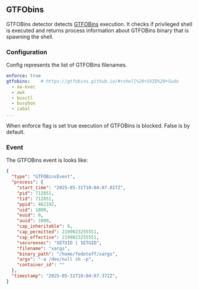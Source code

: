 ## GTFObins

GTFOBins detector detects [GTFOBins](https://gtfobins.github.io/) execution.
It checks if privileged shell is executed and returns process information about GTFOBins
binary that is spawning the shell.

### Configuration

Config represents the list of GTFOBins filenames.

```yaml
enforce: true
gtfobins:    # https://gtfobins.github.io/#+shell%20+SUID%20+Sudo
  - aa-exec
  - awk
  - busctl
  - busybox
  - cabal
...
```

When enforce flag is set true execution of GTFOBins is blocked. False is by default.

### Event

The GTFOBins event is looks like:

```json
{
  "type": "GTFOBinsEvent",
  "process": {
    "start_time": "2025-05-31T10:04:07.027Z",
    "pid": 712851,
    "tid": 712851,
    "ppid": 462192,
    "uid": 1000,
    "euid": 0,
    "auid": 1000,
    "cap_inheritable": 0,
    "cap_permitted": 2199023255551,
    "cap_effective": 2199023255551,
    "secureexec": "SETUID | SETGID",
    "filename": "xargs",
    "binary_path": "/home/fedotoff/xargs",
    "args": "-a /dev/null sh -p",
    "container_id": ""
  },
  "timestamp": "2025-05-31T10:04:07.372Z",
}
```
